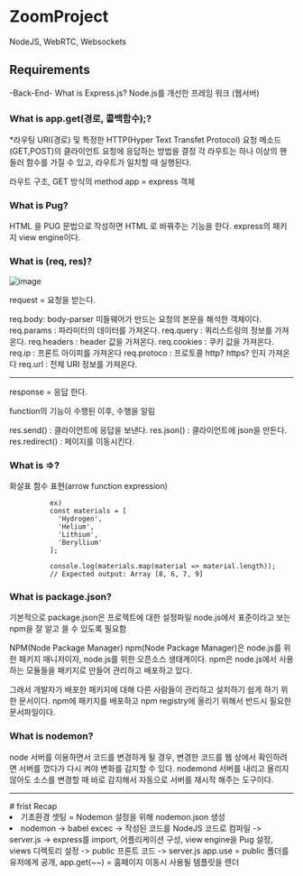 # ZoomProject

NodeJS, WebRTC, Websockets

## Requirements

-Back-End-
What is Express.js?
Node.js를 개선한 프레임 워크 (웹서버)

### What is app.get(경로, 콜백함수);?

\*라우팅
URI(경로) 및 특정한 HTTP(Hyper Text Transfet Protocol) 요청 메소드(GET,POST)의 클라이언트 요청에 응답하는 방법을 결정
각 라우트는 하나 이상의 핸들러 함수를 가질 수 있고, 라우트가 일치할 때 실행된다.

라우트 구조, GET 방식의 method
app = express 객체

### What is Pug?

HTML 을 PUG 문법으로 작성하면 HTML 로 바꿔주는 기능을 한다.
express의 패키지 view engine이다.

### What is (req, res)?

![image](https://user-images.githubusercontent.com/83889135/219585698-e0c6fc34-ef85-4501-b775-f0d95b9a4903.png)

request = 요청을 받는다.

req.body: body-parser 미들웨어가 만드는 요청의 본문을 해석한 객체이다.
req.params : 파라미터의 데이터를 가져온다.
req.query : 쿼리스트링의 정보를 가져온다.
req.headers : header 값을 가져온다.
req.cookies : 쿠키 값을 가져온다.
req.ip : 프론트 아이피를 가져온다
req.protoco : 프로토콜 http? https? 인지 가져온다
req.url : 전체 URI 정보를 가져온다.

<hr>

response = 응답 한다.

function의 기능이 수행된 이후, 수행을 알림

res.send() : 클라이언트에 응답을 보낸다.
res.json() : 클라이언트에 json을 만든다.
res.redirect() : 페이지를 이동시킨다.

### What is =>?

화살표 함수 표현(arrow function expression)

              ex)
              const materials = [
                'Hydrogen',
                'Helium',
                'Lithium',
                'Beryllium'
              ];

              console.log(materials.map(material => material.length));
              // Expected output: Array [8, 6, 7, 9]

### What is package.json?

기본적으로 package.json은 프로젝트에 대한 설정파일
node.js에서 표준이라고 보는 npm을 잘 알고 쓸 수 있도록 필요함

NPM(Node Package Manager)
npm(Node Package Manager)은 node.js를 위한 패키지 매니저이자, node.js를 위한 오픈소스 생태계이다.
npm은 node.js에서 사용하는 모듈들을 패키지로 만들어 관리하고 배포하고 있다.

그래서 개발자가 배포한 패키지에 대해 다른 사람들이 관리하고 설치하기 쉽게 하기 위한 문서이다.
npm에 패키지를 배포하고 npm registry에 올리기 위해서 반드시 필요한 문서파일이다.

### What is nodemon?

node 서버를 이용하면서 코드를 변경하게 될 경우, 변경한 코드를 웹 상에서 확인하려면 서버를 껐다가 다시 켜야 변화를 감지할 수 있다.
nodemond 서버를 내리고 올리지 않아도 소스를 변경할 때 바로 감지해서 자동으로 서버를 재시작 해주는 도구이다.

<hr>
# frist Recap
 <li>기초환경 셋팅 = Nodemon 설정을 위해 nodemon.json 생성</li>
  <li>nodemon -> babel excec -> 작성된 코드를 NodeJS 코드로 컴파일 -> server.js -> express를 import,      어플리케이션 구성, view engine을 Pug 설정, views 디렉토리 설정 -> public 프론트 코드 -> server.js app.use = public 폴더를 유저에게 공개, app.get(~~) = 홈페이지 이동시 사용될 템플릿을 렌더 </li>
</ul>
